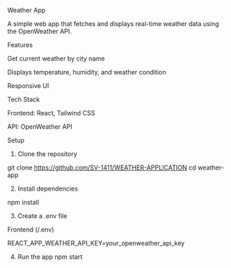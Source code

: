 Weather App

A simple web app that fetches and displays real-time weather data using the OpenWeather API.

Features

Get current weather by city name

Displays temperature, humidity, and weather condition

Responsive UI

Tech Stack

Frontend: React, Tailwind CSS

API: OpenWeather API

Setup

1. Clone the repository

git clone https://github.com/SV-1411/WEATHER-APPLICATION
cd weather-app

2. Install dependencies

npm install

3. Create a .env file

Frontend (/.env)

REACT_APP_WEATHER_API_KEY=your_openweather_api_key

4. Run the app
   npm start
